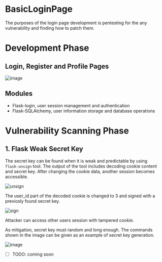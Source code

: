 # BasicLoginPage
The purposes of the login page development is pentesting for the any vulnerability and finding how to patch them.

# Development Phase
## Login, Register and Profile Pages
![image](https://user-images.githubusercontent.com/48025290/184535497-1f20d385-2706-4aff-a09c-573cc1fcf691.png)

## Modules
* Flask-login, user session management and authentication
* Flask-SQLAlchemy, user information storage and database operations

# Vulnerability Scanning Phase

## 1. Flask Weak Secret Key

The secret key can be found when it is weak and predictable by using `flask-unsign` tool. The output of the tool includes decoding cookie content and secret key. After changing the cookie data, another session becomes accessible.

![unsign](https://user-images.githubusercontent.com/48025290/185180415-277e6d8a-28ce-4f11-9799-5dedfec98ad7.png)

The user_id part of the decoded cookie is changed to 3 and signed with a previosly found secret key.

![sign](https://user-images.githubusercontent.com/48025290/185186491-c852ee85-0275-4036-a138-c6eddf5ee96f.png)

Attacker can access other users session with tampered cookie.

As mitigation, secret key must random and long enough. The commands shown in the image can be given as an example of secret key generation.

![image](https://user-images.githubusercontent.com/48025290/185179799-3f8cb239-66c4-4ef8-9b79-49f34c985dc4.png)


- [ ] TODO: coming soon
